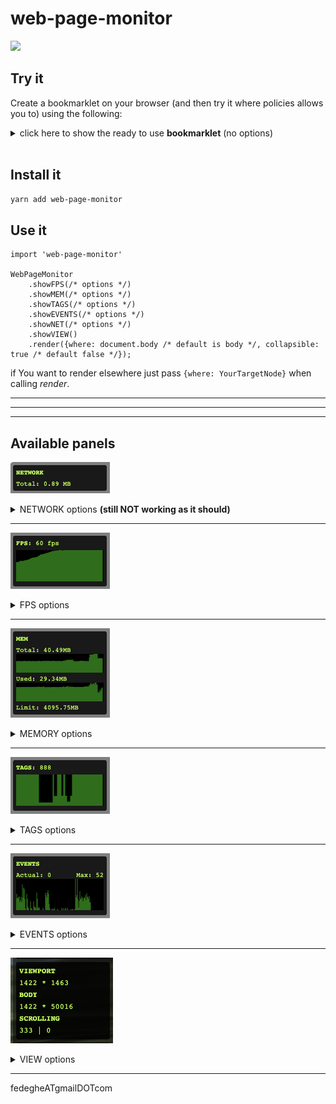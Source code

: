 # web-page-monitor

[![](https://data.jsdelivr.com/v1/package/npm/web-page-monitor/badge)](https://www.jsdelivr.com/package/npm/web-page-monitor)

## Try it

Create a bookmarklet on your browser (and then try it where policies allows you to)  using the following: 

<details>
    <summary>click here to show the ready to use <strong>bookmarklet</strong> (no options)</summary>

<pre>
javascript:void(function(){(function()%20%7B'SecurityPolicyViolationEvent'%20in%20window%20%26%26%20window.addEventListener('securitypolicyviolation'%2Cfunction(e)%7Bswitch(e.type)%7Bcase%20'securitypolicyviolation'%3Aalert('Impossible%20to%20inject%20the%20monitor%20due%20to%20CSP%20(content%20security%20policy)')%3Bbreak%3B%7D%7D)%3Bvar%20url%20%3D%20%22https%3A%2F%2Fcdn.jsdelivr.net%2Fnpm%2Fweb-page-monitor%400.0.15%2Fdist%2Findex.js%22%2Cscript%20%3D%20document.createElement('script')%3Bscript.onload%20%3D%20function()%20%7Bvar%20already%20%3D%20document.querySelectorAll('.monitor-panel%2C%20.monitor-panel-hidden').length%3Bif%20(!already)%20%7BWebPageMonitor.showNET().showFPS().showMEM(%7Bheight%3A%2030%7D).showTAGS(%7Bfrequency%3A%2010%7D).showEVENTS(%7Bfrequency%3A%2010%2Cexclude%3A%20%5B'onmousemove'%5D%7D).showVIEW().render(%7Bcollapsible%3A%20true%7D)%3B%7D%7D%3Bscript.setAttribute('src'%2C%20url)%3Bdocument.getElementsByTagName('head').item(0).appendChild(script)%3B%7D)()%3B}())
</pre>

which comes from the following:
<pre>
(function() {
    'SecurityPolicyViolationEvent' in window
        &&
        window.addEventListener('securitypolicyviolation', function(e) {
            switch (e.type) {
                case 'securitypolicyviolation':
                    alert('Impossible to inject the monitor due to CSP (content security policy)');
                    break;
            }
        });

    var url = "https://cdn.jsdelivr.net/npm/web-page-monitor@0.0.15/dist/index.js",
        script = document.createElement('script');
    script.onload = function() {
        WebPageMonitor
            .showNET()
            .showFPS()
            .showMEM({
                height: 30,
            })
            .showTAGS({
                frequency: 10,
            })
            .showEVENTS({
                frequency: 10,
                exclude: [
                    'onmousemove',
                ]
            })
            .showVIEW()
            .render({
                collapsible: true
            });
    };
    script.setAttribute('src', url);
    document.getElementsByTagName('head').item(0).appendChild(script);
})();
</pre>
</details>
<br>

## Install it  
``` sh
yarn add web-page-monitor
```

## Use it
```
import 'web-page-monitor'

WebPageMonitor
    .showFPS(/* options */)
    .showMEM(/* options */)
    .showTAGS(/* options */)
    .showEVENTS(/* options */)
    .showNET(/* options */)
    .showVIEW()
    .render({where: document.body /* default is body */, collapsible: true /* default false */});
```

if You want to render elsewhere just pass `{where: YourTargetNode}` when calling _render_.



<hr>
<hr>
<hr>

## Available panels 

![network monitor](https://raw.githubusercontent.com/fedeghe/web-page-monitor/master/img/network.png)

<div>
    <details>
        <summary>NETWORK options <strong>(still NOT working as it should)</strong></summary>
        <div>
            Shows the overall data network flow in MB. 
            Options available:
            <pre style="font-size:0.7em">{ 
    height: int // in px the height of the panel
}</pre>
        </div>
    </details>
</div>
<hr />



![memory monitor](https://raw.githubusercontent.com/fedeghe/web-page-monitor/master/img/fps.png)

<div>
    <details>
        <summary>FPS options</summary>
        <div>
            Shows the current rendering frames per seconds.  
            Options available:
            <pre style="font-size:0.7em">{ 
    height: int, // in px the height of the panel
    color: '#fede76' // the color fo the graph, default is `rgba(0,256,0, 0.5)`
}</pre>
        </div>
    </details>
</div>
<hr />


![memory monitor](https://raw.githubusercontent.com/fedeghe/web-page-monitor/master/img/mem.png)

<div>
    <details>
        <summary>MEMORY options</summary>
        <div>Shows the total and used instant memory in MB.  
            Options available:
            <pre style="font-size:0.7em">{ 
    height: int // in px the height of the panel
    color: '#fede76' // the color fo the graph, default is `rgba(0,256,0, 0.5)`
    frequency: 10 // the frequency of the update, default is 1
}</pre>
        </div>
    </details>
</div>
<hr />

![tags monitor](https://raw.githubusercontent.com/fedeghe/web-page-monitor/master/img/tags.png)

<div>
    <details>
        <summary>TAGS options</summary>
        <div>Shows how many nodes are in the page.  
            Options available:
            <pre style="font-size:0.7em">{ 
    height: int // in px the height of the panel
    color: '#fede76' // the color fo the graph, default is `rgba(0,256,0, 0.5)`
    frequency: 10 // the frequency of the update, default is 1
}</pre>
        </div>
    </details>
</div>
<hr />

![GitHub Logo](https://raw.githubusercontent.com/fedeghe/web-page-monitor/master/img/events.png)

<div>
    <details>
        <summary>EVENTS options</summary>
        <div>Shows the instant number of occurring events whithin the period .  
            Options available:
            <pre style="font-size:0.7em">{ 
    height: int // in px the height of the panel
    color: '#fede76' // the color fo the graph, default is `rgba(0,256,0, 0.5)`
    frequency: 10 // the frequency of the update, default is 1,
    exclude: ['onmousemove'] // exclude one or more events, there are a lot
}</pre>
            <p>just to have an idea tehe following are those possible on webkit</p>
        <pre style="font-size:0.7em">
onsearch, onappinstalled, onbeforeinstallprompt, onabort, onblur, oncancel, oncanplay, oncanplaythrough, onchange, onclick, onclose, oncontextmenu, oncuechange, ondblclick, ondrag, ondragend, ondragenter, ondragleave, ondragover, ondragstart, ondrop, ondurationchange, onemptied, onended, onerror, onfocus, onformdata, oninput, oninvalid, onkeydown, onkeypress, onkeyup, onload, onloadeddata, onloadedmetadata, onloadstart, onmousedown, onmouseenter, onmouseleave, onmousemove, onmouseout, onmouseover, onmouseup, onmousewheel, onpause, onplay, onplaying, onprogress, onratechange, onreset, onresize, onscroll, onseeked, onseeking, onselect, onstalled, onsubmit, onsuspend, ontimeupdate, ontoggle, onvolumechange, onwaiting, onwebkitanimationend, onwebkitanimationiteration, onwebkitanimationstart, onwebkittransitionend, onwheel, onauxclick, ongotpointercapture, onlostpointercapture, onpointerdown, onpointermove, onpointerup, onpointercancel, onpointerover, onpointerout, onpointerenter, onpointerleave, onselectstart, onselectionchange, onanimationend, onanimationiteration, onanimationstart, ontransitionrun, ontransitionstart, ontransitionend, ontransitioncancel, onafterprint, onbeforeprint, onbeforeunload, onhashchange, onlanguagechange, onmessage, onmessageerror, onoffline, ononline, onpagehide, onpageshow, onpopstate, onrejectionhandled, onstorage, onunhandledrejection, onunload, ondevicemotion, ondeviceorientation, ondeviceorientationabsolute, onpointerrawupdate
        </pre> 
        </div>
    </details>
</div>

<hr />

![tags monitor](https://raw.githubusercontent.com/fedeghe/web-page-monitor/master/img/view.png)

<div>
    <details>
        <summary>VIEW options</summary>
        <div>Shows viewport size, body size and scrolling values.</div>
    </details>
</div>






<hr />
fedegheATgmailDOTcom

